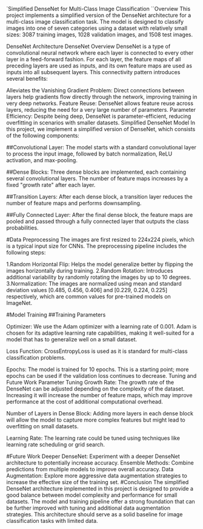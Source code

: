 `Simplified DenseNet for Multi-Class Image Classification
``Overview
This project implements a simplified version of the DenseNet architecture for a multi-class image classification task. The model is designed to classify images into one of seven categories using a dataset with relatively small sizes: 3087 training images, 1028 validation images, and 1508 test images.

DenseNet Architecture
DenseNet Overview
DenseNet is a type of convolutional neural network where each layer is connected to every other layer in a feed-forward fashion. For each layer, the feature maps of all preceding layers are used as inputs, and its own feature maps are used as inputs into all subsequent layers. This connectivity pattern introduces several benefits:

Alleviates the Vanishing Gradient Problem: Direct connections between layers help gradients flow directly through the network, improving training in very deep networks.
Feature Reuse: DenseNet allows feature reuse across layers, reducing the need for a very large number of parameters.
Parameter Efficiency: Despite being deep, DenseNet is parameter-efficient, reducing overfitting in scenarios with smaller datasets.
Simplified DenseNet Model
In this project, we implement a simplified version of DenseNet, which consists of the following components:

##Convolutional Layer: The model starts with a standard convolutional layer to process the input image, followed by batch normalization, ReLU activation, and max-pooling.

##Dense Blocks: Three dense blocks are implemented, each containing several convolutional layers. The number of feature maps increases by a fixed "growth rate" after each layer.

##Transition Layers: After each dense block, a transition layer reduces the number of feature maps and performs downsampling.

##Fully Connected Layer: After the final dense block, the feature maps are pooled and passed through a fully connected layer that outputs the class probabilities.

#Data Preprocessing
The images are first resized to 224x224 pixels, which is a typical input size for CNNs. The preprocessing pipeline includes the following steps:

1.Random Horizontal Flip: Helps the model generalize better by flipping the images horizontally during training.
2.Random Rotation: Introduces additional variability by randomly rotating the images by up to 10 degrees.
3.Normalization: The images are normalized using mean and standard deviation values [0.485, 0.456, 0.406] and [0.229, 0.224, 0.225] respectively, which are common values for pre-trained models on ImageNet.

#Model Training
##Training Parameters

Optimizer: We use the Adam optimizer with a learning rate of 0.001. Adam is chosen for its adaptive learning rate capabilities, making it well-suited for a model that has to generalize well on a small dataset.

Loss Function: CrossEntropyLoss is used as it is standard for multi-class classification problems.

Epochs: The model is trained for 10 epochs. This is a starting point; more epochs can be used if the validation loss continues to decrease.
Tuning and Future Work
Parameter Tuning
Growth Rate: The growth rate of the DenseNet can be adjusted depending on the complexity of the dataset. Increasing it will increase the number of feature maps, which may improve performance at the cost of additional computational overhead.

Number of Layers in Dense Block: Adding more layers in each dense block will allow the model to capture more complex features but might lead to overfitting on small datasets.

Learning Rate: The learning rate could be tuned using techniques like learning rate scheduling or grid search.

#Future Work
Deeper DenseNet: Experiment with a deeper DenseNet architecture to potentially increase accuracy.
Ensemble Methods: Combine predictions from multiple models to improve overall accuracy.
Data Augmentation: Explore more aggressive data augmentation strategies to increase the effective size of the training set.
#Conclusion
The simplified DenseNet architecture implemented in this project is designed to provide a good balance between model complexity and performance for small datasets. The model and training pipeline offer a strong foundation that can be further improved with tuning and additional data augmentation strategies. This architecture should serve as a solid baseline for image classification tasks with limited data.
